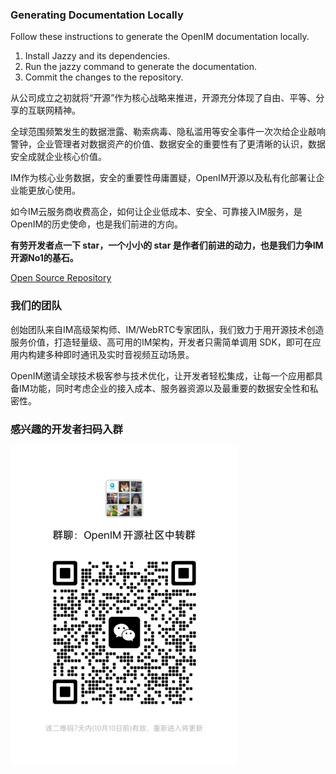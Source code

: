 ### Generating Documentation Locally

Follow these instructions to generate the OpenIM documentation locally.

1. Install Jazzy and its dependencies.
2. Run the jazzy command to generate the documentation.
3. Commit the changes to the repository.

从公司成立之初就将“开源”作为核心战略来推进，开源充分体现了自由、平等、分享的互联网精神。

全球范围频繁发生的数据泄露、勒索病毒、隐私滥用等安全事件一次次给企业敲响警钟，企业管理者对数据资产的价值、数据安全的重要性有了更清晰的认识，数据安全成就企业核心价值。

IM作为核心业务数据，安全的重要性毋庸置疑，OpenIM开源以及私有化部署让企业能更放心使用。

如今IM云服务商收费高企，如何让企业低成本、安全、可靠接入IM服务，是OpenIM的历史使命，也是我们前进的方向。

**有劳开发者点一下 star，一个小小的 star 是作者们前进的动力，也是我们力争IM开源No1的基石。**

[Open Source Repository](https://github.com/OpenIMSDK/Open-IM-Server)

### 我们的团队

创始团队来自IM高级架构师、IM/WebRTC专家团队，我们致力于用开源技术创造服务价值，打造轻量级、高可用的IM架构，开发者只需简单调用 SDK，即可在应用内构建多种即时通讯及实时音视频互动场景。

OpenIM邀请全球技术极客参与技术优化，让开发者轻松集成，让每一个应用都具备IM功能，同时考虑企业的接入成本、服务器资源以及最重要的数据安全性和私密性。

### 感兴趣的开发者扫码入群

<img src="./images/WechatIMG20.jpeg" alt="微信群" style="zoom:50%;" />
